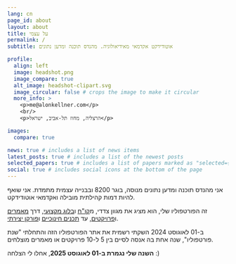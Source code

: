 ```yaml
---
lang: cn
page_id: about
layout: about
title: על עצמי
permalink: /
subtitle: אוטודידקט אקדמאי מאידיאולוגיה. מהנדס תוכנה ומדען נתונים

profile:
  align: left
  image: headshot.png
  image_compare: true
  alt_image: headshot-clipart.svg
  image_circular: false # crops the image to make it circular
  more_info: >
    <p>me@alonkellner.com</p>
    <br/>
    <p>הרצליה, מחוז תל-אביב, ישראל</p>

images:
  compare: true

news: true # includes a list of news items
latest_posts: true # includes a list of the newest posts
selected_papers: true # includes a list of papers marked as "selected={true}"
social: true # includes social icons at the bottom of the page
---
```


אני מהנדס תוכנה ומדען נתונים מנוסה, בוגר 8200 ובבנייה עצמית מתמדת. אני שואף להיות דמות קהילתית מובילה ואקדמאי אוטודידקט.

זה הפורטפוליו שלי, הוא מציג את מגוון צדדי, מ[קו"ח](cv) ו[בלוג מקצועי](blog), דרך [מאמרים](publications) ו[פרויקטים](projects), עד [תכנים חינוכיים](teaching) ו[פורקן יצירתי](drawer).

ב-01 לאוגוסט 2024 השקתי רשמית את אתר הפורטפוליו הזה והתחלתי "שנת פורטפוליו", שנה אחת בה אנסה לסיים בין 5 ל-10 פרויקטים או מאמרים מוצלחים.

**השנה שלי נגמרת ב-01 לאוגוסט 2025**, אחלו לי הצלחה :)
